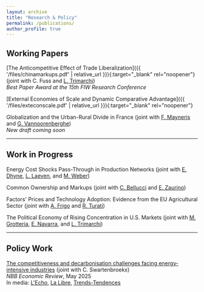 ```yaml
---
layout: archive
title: "Research & Policy"
permalink: /publications/
author_profile: true
---
```


## Working Papers 

[The Anticompetitive Effect of Trade Liberalization]({{ '/files/chinamarkups.pdf' | relative_url }}){:target="_blank" rel="noopener"} (joint with C. Fuss and [L. Trimarchi](https://ltrimarchi.wixsite.com/site))<br/>
*Best Paper Award at the 15th FIW Research Conference*

[External Economies of Scale and Dynamic Comparative Advantage]({{ '/files/exteconscale.pdf' | relative_url }}){:target="_blank" rel="noopener"}

Globalization and the Urban-Rural Divide in France (joint with [F. Mayneris](http://www.florianmayneris.ca) and [G. Vannoorenberghe](https://sites.google.com/site/gvannoor))<br/>
*New draft coming soon*

---

## Work in Progress

Energy Cost Shocks Pass-Through in Production Networks (joint with [E. Dhyne](https://sites.google.com/view/emmanueldhyne/home), [L. Laeven](https://sites.google.com/site/laevenl/home), and [M. Weber](https://bfi.uchicago.edu/scholar/michael-weber))

Common Ownership and Markups (joint with [C. Bellucci](https://sites.google.com/imtlucca.it/chiara-bellucci) and [E. Zaurino](https://www.elenazaurino.com))

Factors' Prices and Technology Adoption: Evidence from the EU Agricultural Sector (joint with [A. Frigo](https://annalisafrigo.weebly.com) and [R. Turati](https://sites.google.com/view/riccardoturati))

The Political Economy of Rising Concentration in U.S. Markets (joint with [M. Grotteria](https://sites.google.com/site/marcogrotteria/home), [E. Navarra](https://sites.google.com/view/elisanavarra), and [L. Trimarchi](https://ltrimarchi.wixsite.com/site))

---

## Policy Work

[The competitiveness and decarbonisation challenges facing energy-intensive industries](https://www.nbb.be/en/publications-and-research/publications/all-publications/competitiveness-and-decarbonisation) (joint with C. Swartenbroekx)<br/>
*NBB Economic Review*, May 2025<br/>
In media: [L'Echo](https://www.lecho.be/economie-politique/belgique/economie/la-competitivite-des-industries-intensives-en-energie-mise-a-mal/10605646.html), [La Libre](https://www.lalibre.be/dernieres-depeches/2025/05/05/la-competitivite-a-moyen-terme-des-industries-intensives-en-energie-belges-est-compromise-MALSR42URBFW5ILWWEE2P7KIQ4/), [Trends-Tendences](https://trends.levif.be/entreprises/lindustrie-belge-face-a-un-mur-energetique-une-competitivite-en-peril/)
